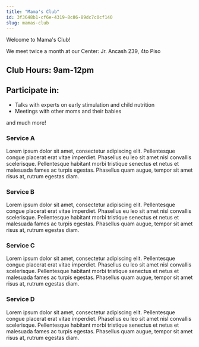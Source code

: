 ```yaml
---
title: "Mama's Club"
id: 3f3648b1-cf6e-4319-8c86-89dc7c0cf140
slug: mamas-club
---
```

Welcome to Mama's Club!

We meet twice a month at our Center: Jr. Ancash 239, 4to Piso

## Club Hours: 9am-12pm

## Participate in:
* Talks with experts on early stimulation and child nutrition
* Meetings with other moms and their babies

and much more!

### Service A
Lorem ipsum dolor sit amet, consectetur adipiscing elit. Pellentesque congue placerat erat vitae imperdiet. Phasellus eu leo sit amet nisl convallis scelerisque. Pellentesque habitant morbi tristique senectus et netus et malesuada fames ac turpis egestas. Phasellus quam augue, tempor sit amet risus at, rutrum egestas diam.

### Service B
Lorem ipsum dolor sit amet, consectetur adipiscing elit. Pellentesque congue placerat erat vitae imperdiet. Phasellus eu leo sit amet nisl convallis scelerisque. Pellentesque habitant morbi tristique senectus et netus et malesuada fames ac turpis egestas. Phasellus quam augue, tempor sit amet risus at, rutrum egestas diam.

### Service C
Lorem ipsum dolor sit amet, consectetur adipiscing elit. Pellentesque congue placerat erat vitae imperdiet. Phasellus eu leo sit amet nisl convallis scelerisque. Pellentesque habitant morbi tristique senectus et netus et malesuada fames ac turpis egestas. Phasellus quam augue, tempor sit amet risus at, rutrum egestas diam.

### Service D
Lorem ipsum dolor sit amet, consectetur adipiscing elit. Pellentesque congue placerat erat vitae imperdiet. Phasellus eu leo sit amet nisl convallis scelerisque. Pellentesque habitant morbi tristique senectus et netus et malesuada fames ac turpis egestas. Phasellus quam augue, tempor sit amet risus at, rutrum egestas diam.